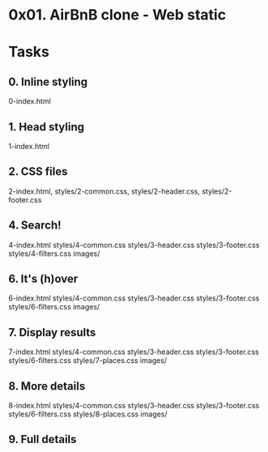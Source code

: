 # 0x01. AirBnB clone - Web static

# Tasks
## 0. Inline styling

0-index.html

## 1. Head styling 

1-index.html

## 2. CSS files

2-index.html, styles/2-common.css, styles/2-header.css, styles/2-footer.css

## 4. Search!

4-index.html styles/4-common.css styles/3-header.css styles/3-footer.css styles/4-filters.css images/


## 6. It's (h)over

6-index.html styles/4-common.css styles/3-header.css styles/3-footer.css styles/6-filters.css images/

## 7. Display results

7-index.html styles/4-common.css styles/3-header.css styles/3-footer.css styles/6-filters.css styles/7-places.css images/

## 8. More details 

8-index.html styles/4-common.css styles/3-header.css styles/3-footer.css styles/6-filters.css styles/8-places.css images/

## 9. Full details 

